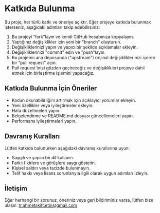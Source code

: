 # Katkıda Bulunma

Bu proje, her türlü katkı ve öneriye açıktır. Eğer projeye katkıda bulunmak isterseniz, aşağıdaki adımları takip edebilirsiniz:

1. Bu projeyi "fork"layın ve kendi GitHub hesabınıza kopyalayın.
2. Yaptığınız değişiklikler için yeni bir "branch" oluşturun.
3. Değişikliklerinizi yapın ve yapıcı bir şekilde açıklamalar ekleyin.
4. Değişikliklerinizi "commit" edin ve "push"layın.
5. Bu projenin ana deposunda ("upstream") orijinal değişikliklerinizi içeren bir "pull request" açın.
6. Pull request'inizi gözden geçireceğiz ve değişiklikleri projeye dahil etmek için birleştirme işlemini yapacağız.

## Katkıda Bulunma İçin Öneriler

- Kodun okunabilirliğini artırmak için açıklayıcı yorumlar ekleyin.
- Yeni özellikler veya iyileştirmeler ekleyin.
- Hata düzeltmeleri yapın.
- Belgelendirme ve README.md dosyası güncellemeleri yapın.
- Performans iyileştirmeleri yapın.

## Davranış Kuralları

Lütfen katkıda bulunurken aşağıdaki davranış kurallarına uyun:

- Saygılı ve yapıcı bir dil kullanın.
- Farklı fikirlere ve görüşlere saygı gösterin.
- Kişisel saldırı veya tacizde bulunmayın.
- Telif hakkı veya lisans sorunlarıyla ilgili olarak uygun adımları izleyin.

## İletişim

Eğer herhangi bir sorunuz, öneriniz veya geri bildiriminiz varsa, lütfen bize ulaşın: tr.ahmetakifcetin@gmail.com
